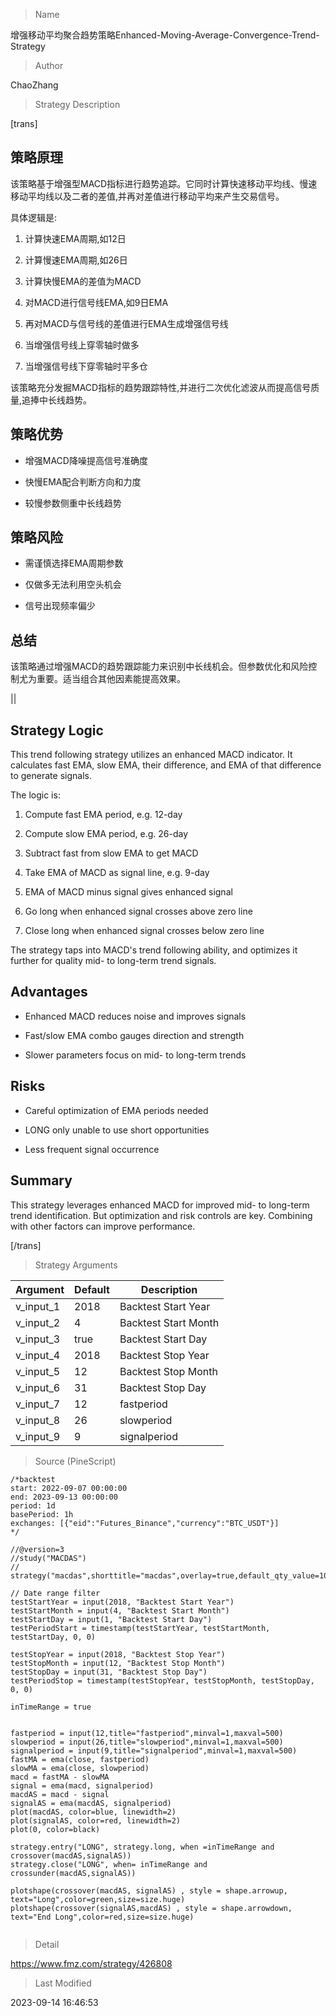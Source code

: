 
> Name

增强移动平均聚合趋势策略Enhanced-Moving-Average-Convergence-Trend-Strategy

> Author

ChaoZhang

> Strategy Description



[trans]

## 策略原理

该策略基于增强型MACD指标进行趋势追踪。它同时计算快速移动平均线、慢速移动平均线以及二者的差值,并再对差值进行移动平均来产生交易信号。

具体逻辑是:

1. 计算快速EMA周期,如12日

2. 计算慢速EMA周期,如26日

3. 计算快慢EMA的差值为MACD

4. 对MACD进行信号线EMA,如9日EMA

5. 再对MACD与信号线的差值进行EMA生成增强信号线

6. 当增强信号线上穿零轴时做多

7. 当增强信号线下穿零轴时平多仓

该策略充分发掘MACD指标的趋势跟踪特性,并进行二次优化滤波从而提高信号质量,追捧中长线趋势。

## 策略优势

- 增强MACD降噪提高信号准确度

- 快慢EMA配合判断方向和力度 

- 较慢参数侧重中长线趋势

## 策略风险

- 需谨慎选择EMA周期参数

- 仅做多无法利用空头机会

- 信号出现频率偏少

## 总结

该策略通过增强MACD的趋势跟踪能力来识别中长线机会。但参数优化和风险控制尤为重要。适当组合其他因素能提高效果。


||

## Strategy Logic

This trend following strategy utilizes an enhanced MACD indicator. It calculates fast EMA, slow EMA, their difference, and EMA of that difference to generate signals.

The logic is:  

1. Compute fast EMA period, e.g. 12-day

2. Compute slow EMA period, e.g. 26-day 

3. Subtract fast from slow EMA to get MACD

4. Take EMA of MACD as signal line, e.g. 9-day

5. EMA of MACD minus signal gives enhanced signal 

6. Go long when enhanced signal crosses above zero line

7. Close long when enhanced signal crosses below zero line

The strategy taps into MACD's trend following ability, and optimizes it further for quality mid- to long-term trend signals. 

## Advantages

- Enhanced MACD reduces noise and improves signals

- Fast/slow EMA combo gauges direction and strength

- Slower parameters focus on mid- to long-term trends

## Risks

- Careful optimization of EMA periods needed 

- LONG only unable to use short opportunities

- Less frequent signal occurrence 

## Summary

This strategy leverages enhanced MACD for improved mid- to long-term trend identification. But optimization and risk controls are key. Combining with other factors can improve performance.

[/trans]

> Strategy Arguments



|Argument|Default|Description|
|----|----|----|
|v_input_1|2018|Backtest Start Year|
|v_input_2|4|Backtest Start Month|
|v_input_3|true|Backtest Start Day|
|v_input_4|2018|Backtest Stop Year|
|v_input_5|12|Backtest Stop Month|
|v_input_6|31|Backtest Stop Day|
|v_input_7|12|fastperiod|
|v_input_8|26|slowperiod|
|v_input_9|9|signalperiod|


> Source (PineScript)

``` pinescript
/*backtest
start: 2022-09-07 00:00:00
end: 2023-09-13 00:00:00
period: 1d
basePeriod: 1h
exchanges: [{"eid":"Futures_Binance","currency":"BTC_USDT"}]
*/

//@version=3
//study("MACDAS")
// strategy("macdas",shorttitle="macdas",overlay=true,default_qty_value=10000,initial_capital=10000,currency=currency.USD)

// Date range filter
testStartYear = input(2018, "Backtest Start Year")
testStartMonth = input(4, "Backtest Start Month")
testStartDay = input(1, "Backtest Start Day")
testPeriodStart = timestamp(testStartYear, testStartMonth, testStartDay, 0, 0)

testStopYear = input(2018, "Backtest Stop Year")
testStopMonth = input(12, "Backtest Stop Month")
testStopDay = input(31, "Backtest Stop Day")
testPeriodStop = timestamp(testStopYear, testStopMonth, testStopDay, 0, 0)

inTimeRange = true


fastperiod = input(12,title="fastperiod",minval=1,maxval=500)
slowperiod = input(26,title="slowperiod",minval=1,maxval=500)
signalperiod = input(9,title="signalperiod",minval=1,maxval=500)
fastMA = ema(close, fastperiod)
slowMA = ema(close, slowperiod)
macd = fastMA - slowMA
signal = ema(macd, signalperiod)
macdAS = macd - signal
signalAS = ema(macdAS, signalperiod)
plot(macdAS, color=blue, linewidth=2)
plot(signalAS, color=red, linewidth=2)
plot(0, color=black)

strategy.entry("LONG", strategy.long, when =inTimeRange and crossover(macdAS,signalAS))
strategy.close("LONG", when= inTimeRange and crossunder(macdAS,signalAS))

plotshape(crossover(macdAS, signalAS) , style = shape.arrowup, text="Long",color=green,size=size.huge)
plotshape(crossover(signalAS,macdAS) , style = shape.arrowdown, text="End Long",color=red,size=size.huge)


```

> Detail

https://www.fmz.com/strategy/426808

> Last Modified

2023-09-14 16:46:53
